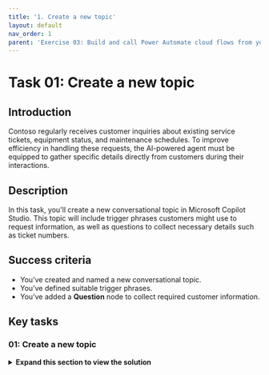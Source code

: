 ```yaml
---
title: '1. Create a new topic'
layout: default
nav_order: 1
parent: 'Exercise 03: Build and call Power Automate cloud flows from your copilot'
---
```


# Task 01: Create a new topic

## Introduction

Contoso regularly receives customer inquiries about existing service tickets, equipment status, and maintenance schedules. To improve efficiency in handling these requests, the AI-powered agent must be equipped to gather specific details directly from customers during their interactions.

## Description

In this task, you'll create a new conversational topic in Microsoft Copilot Studio. This topic will include trigger phrases customers might use to request information, as well as questions to collect necessary details such as ticket numbers.

## Success criteria

-   You’ve created and named a new conversational topic.
-   You’ve defined suitable trigger phrases.
-   You’ve added a **Question** node to collect required customer information.


## Key tasks

### 01: Create a new topic

<details markdown="block"> 
  <summary><strong>Expand this section to view the solution</strong></summary> 

1. Select **Topics** on the top bar.

	{: .note }
	> To avoid confusion with the **Support Ticket** topic created in a previous task, you'll disable it here.
	
1. On the line for **Support Ticket**, select the toggle under the **Enabled** column to set it to **Off**.

	![eyi4hflx.jpg](../../media/eyi4hflx.jpg)

1. Select **Add a topic** in the upper-left part of the window, then select **From blank**. 

	![40pdk4e4.jpg](../../media/40pdk4e4.jpg)

1. Select **Untitled** in the upper-left part of the window, and rename the topic to `Check Ticket Status`.

1. Within the **Trigger** node, under **Phrases**, select **Edit**.

	![aa07x0rq.jpg](../../media/aa07x0rq.jpg)

1. Under **Add phrases**, enter the following, then select **Enter** or the **+** button for each phrase.

	- `What is the status of my ticket INC0008001`
	- `Can you get me information on my ticket status`
	- `Could you check the status of my ticket`
	- `Status update on ticket INC0009005`
	- `What's happening with my ticket INC1234567`

1. Add a new **Question** node under the **Trigger** node, then enter: 

	```
	Absolutely. Could you provide me with your ticket number?
	```

1. Select the entry under **Identify**, then select **Create an Entity**.

	![01rspymj.jpg](../../media/01rspymj.jpg)

1. Select **Regular expression (Regex)**

1. Enter the following for the new entity:

    | Item | Value |
    |----------|-----------------|
    | **Name** | `Ticket Number` |
    | **Pattern** | `INC[0-9]{7}` |

1. Select **Save** at the bottom of the pane.

1. Select the **Var1** variable, then for **Variable name** enter `TicketNumber`.

1. Select **Save** in the upper-right part of the canvas to save the topic.

![5m1x28fr.jpg](../../media/5m1x28fr.jpg)

</details>